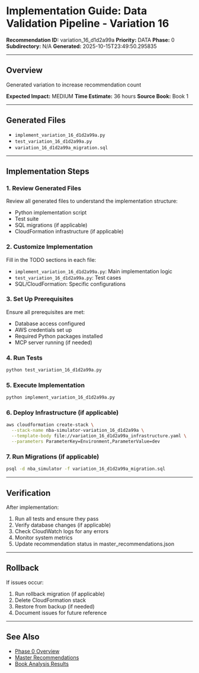 # Implementation Guide: Data Validation Pipeline - Variation 16

**Recommendation ID:** variation_16_d1d2a99a
**Priority:** DATA
**Phase:** 0
**Subdirectory:** N/A
**Generated:** 2025-10-15T23:49:50.295835

---

## Overview

Generated variation to increase recommendation count

**Expected Impact:** MEDIUM
**Time Estimate:** 36 hours
**Source Book:** Book 1

---

## Generated Files

- `implement_variation_16_d1d2a99a.py`
- `test_variation_16_d1d2a99a.py`
- `variation_16_d1d2a99a_migration.sql`

---

## Implementation Steps

### 1. Review Generated Files

Review all generated files to understand the implementation structure:
- Python implementation script
- Test suite
- SQL migrations (if applicable)
- CloudFormation infrastructure (if applicable)

### 2. Customize Implementation

Fill in the TODO sections in each file:
- `implement_variation_16_d1d2a99a.py`: Main implementation logic
- `test_variation_16_d1d2a99a.py`: Test cases
- SQL/CloudFormation: Specific configurations

### 3. Set Up Prerequisites

Ensure all prerequisites are met:
- Database access configured
- AWS credentials set up
- Required Python packages installed
- MCP server running (if needed)

### 4. Run Tests

```bash
python test_variation_16_d1d2a99a.py
```

### 5. Execute Implementation

```bash
python implement_variation_16_d1d2a99a.py
```

### 6. Deploy Infrastructure (if applicable)

```bash
aws cloudformation create-stack \
  --stack-name nba-simulator-variation_16_d1d2a99a \
  --template-body file://variation_16_d1d2a99a_infrastructure.yaml \
  --parameters ParameterKey=Environment,ParameterValue=dev
```

### 7. Run Migrations (if applicable)

```bash
psql -d nba_simulator -f variation_16_d1d2a99a_migration.sql
```

---

## Verification

After implementation:
1. Run all tests and ensure they pass
2. Verify database changes (if applicable)
3. Check CloudWatch logs for any errors
4. Monitor system metrics
5. Update recommendation status in master_recommendations.json

---

## Rollback

If issues occur:
1. Run rollback migration (if applicable)
2. Delete CloudFormation stack
3. Restore from backup (if needed)
4. Document issues for future reference

---

## See Also

- [Phase 0 Overview](/Users/ryanranft/nba-simulator-aws/docs/phases/phase_0/)
- [Master Recommendations](/Users/ryanranft/nba-mcp-synthesis/analysis_results/master_recommendations.json)
- [Book Analysis Results](/Users/ryanranft/nba-mcp-synthesis/analysis_results/)
